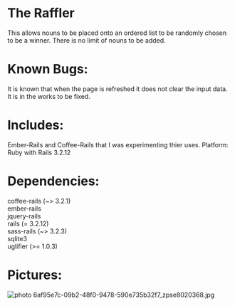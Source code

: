 The Raffler
===========

This allows nouns to be placed onto an ordered list to 
be randomly chosen to be a winner. There is no limit of 
nouns to be added. 

Known Bugs:
==========
It is known that when the page is refreshed it does not 
clear the input data. It is in the works to be fixed.

Includes:
=========
Ember-Rails and Coffee-Rails that I was experimenting thier uses.
Platform: Ruby with Rails 3.2.12

Dependencies:
=============
  coffee-rails (~> 3.2.1)<br>
  ember-rails<br>
  jquery-rails<br>
  rails (= 3.2.12)<br>
  sass-rails (~> 3.2.3)<br>
  sqlite3<br>
  uglifier (>= 1.0.3)<br>

Pictures:
=========
<img src="http://i20.photobucket.com/albums/b211/krystlephoto/Github/6af95e7c-09b2-48f0-9478-590e735b32f7_zpse8020368.jpg" border="0" alt=" photo 6af95e7c-09b2-48f0-9478-590e735b32f7_zpse8020368.jpg"/></a><br>
